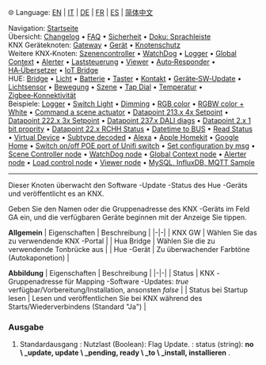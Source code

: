 🌐 Language: [EN](/node-red-contrib-knx-ultimate/wiki/HUE+Device+software+update) | [IT](/node-red-contrib-knx-ultimate/wiki/it-HUE+Device+software+update) | [DE](/node-red-contrib-knx-ultimate/wiki/de-HUE+Device+software+update) | [FR](/node-red-contrib-knx-ultimate/wiki/fr-HUE+Device+software+update) | [ES](/node-red-contrib-knx-ultimate/wiki/es-HUE+Device+software+update) | [简体中文](/node-red-contrib-knx-ultimate/wiki/zh-CN-HUE+Device+software+update)
<!-- NAV START -->
Navigation: [Startseite](https://supergiovane.github.io/node-red-contrib-knx-ultimate/wiki/de-Home)  
Übersicht: [Changelog](https://github.com/Supergiovane/node-red-contrib-knx-ultimate/blob/master/CHANGELOG.md) • [FAQ](https://supergiovane.github.io/node-red-contrib-knx-ultimate/wiki/de-FAQ-Troubleshoot) • [Sicherheit](https://supergiovane.github.io/node-red-contrib-knx-ultimate/wiki/de-SECURITY) • [Doku: Sprachleiste](https://supergiovane.github.io/node-red-contrib-knx-ultimate/wiki/de-Docs-Language-Bar)  
KNX Geräteknoten: [Gateway](https://supergiovane.github.io/node-red-contrib-knx-ultimate/wiki/de-Gateway-configuration) • [Gerät](https://supergiovane.github.io/node-red-contrib-knx-ultimate/wiki/de-Device) • [Knotenschutz](https://supergiovane.github.io/node-red-contrib-knx-ultimate/wiki/de-Protections)  
Weitere KNX‑Knoten: [Szenencontroller](https://supergiovane.github.io/node-red-contrib-knx-ultimate/wiki/de-SceneController-Configuration) • [WatchDog](https://supergiovane.github.io/node-red-contrib-knx-ultimate/wiki/de-WatchDog-Configuration) • [Logger](https://supergiovane.github.io/node-red-contrib-knx-ultimate/wiki/de-Logger-Configuration) • [Global Context](https://supergiovane.github.io/node-red-contrib-knx-ultimate/wiki/de-GlobalVariable) • [Alerter](https://supergiovane.github.io/node-red-contrib-knx-ultimate/wiki/de-Alerter-Configuration) • [Laststeuerung](https://supergiovane.github.io/node-red-contrib-knx-ultimate/wiki/de-LoadControl-Configuration) • [Viewer](https://supergiovane.github.io/node-red-contrib-knx-ultimate/wiki/de-knxUltimateViewer) • [Auto‑Responder](https://supergiovane.github.io/node-red-contrib-knx-ultimate/wiki/de-KNXAutoResponder) • [HA‑Übersetzer](https://supergiovane.github.io/node-red-contrib-knx-ultimate/wiki/de-HATranslator) • [IoT Bridge](https://supergiovane.github.io/node-red-contrib-knx-ultimate/wiki/de-IoT-Bridge-Configuration)  
HUE: [Bridge](https://supergiovane.github.io/node-red-contrib-knx-ultimate/wiki/de-HUE+Bridge+configuration) • [Licht](https://supergiovane.github.io/node-red-contrib-knx-ultimate/wiki/de-HUE+Light) • [Batterie](https://supergiovane.github.io/node-red-contrib-knx-ultimate/wiki/de-HUE+Battery) • [Taster](https://supergiovane.github.io/node-red-contrib-knx-ultimate/wiki/de-HUE+Button) • [Kontakt](https://supergiovane.github.io/node-red-contrib-knx-ultimate/wiki/de-HUE+Contact+sensor) • [Geräte‑SW‑Update](https://supergiovane.github.io/node-red-contrib-knx-ultimate/wiki/de-HUE+Device+software+update) • [Lichtsensor](https://supergiovane.github.io/node-red-contrib-knx-ultimate/wiki/de-HUE+Light+sensor) • [Bewegung](https://supergiovane.github.io/node-red-contrib-knx-ultimate/wiki/de-HUE+Motion) • [Szene](https://supergiovane.github.io/node-red-contrib-knx-ultimate/wiki/de-HUE+Scene) • [Tap Dial](https://supergiovane.github.io/node-red-contrib-knx-ultimate/wiki/de-HUE+Tapdial) • [Temperatur](https://supergiovane.github.io/node-red-contrib-knx-ultimate/wiki/de-HUE+Temperature+sensor) • [Zigbee‑Konnektivität](https://supergiovane.github.io/node-red-contrib-knx-ultimate/wiki/de-HUE+Zigbee+connectivity)  
Beispiele: [Logger](https://supergiovane.github.io/node-red-contrib-knx-ultimate/wiki/de-Logger-Sample) • [Switch Light](https://supergiovane.github.io/node-red-contrib-knx-ultimate/wiki/-Sample---Switch-light) • [Dimming](https://supergiovane.github.io/node-red-contrib-knx-ultimate/wiki/-Sample---Dimming) • [RGB color](https://supergiovane.github.io/node-red-contrib-knx-ultimate/wiki/-Sample---RGB-Color) • [RGBW color + White](https://supergiovane.github.io/node-red-contrib-knx-ultimate/wiki/-Sample---RGBW-Color-plus-White) • [Command a scene actuator](https://supergiovane.github.io/node-red-contrib-knx-ultimate/wiki/-Sample---Control-a-scene-actuator) • [Datapoint 213.x 4x Setpoint](https://supergiovane.github.io/node-red-contrib-knx-ultimate/wiki/-Sample---DPT213) • [Datapoint 222.x 3x Setpoint](https://supergiovane.github.io/node-red-contrib-knx-ultimate/wiki/-Sample---DPT222) • [Datapoint 237.x DALI diags](https://supergiovane.github.io/node-red-contrib-knx-ultimate/wiki/-Sample---DPT237) • [Datapoint 2.x 1 bit proprity](https://supergiovane.github.io/node-red-contrib-knx-ultimate/wiki/-Sample---DPT2) • [Datapoint 22.x RCHH Status](https://supergiovane.github.io/node-red-contrib-knx-ultimate/wiki/-Sample---DPT22) • [Datetime to BUS](https://supergiovane.github.io/node-red-contrib-knx-ultimate/wiki/-Sample---DateTime-to-BUS) • [Read Status](https://supergiovane.github.io/node-red-contrib-knx-ultimate/wiki/-Sample---Read-value-from-Device) • [Virtual Device](https://supergiovane.github.io/node-red-contrib-knx-ultimate/wiki/-Sample---Virtual-Device) • [Subtype decoded](https://supergiovane.github.io/node-red-contrib-knx-ultimate/wiki/-Sample---Subtype) • [Alexa](https://supergiovane.github.io/node-red-contrib-knx-ultimate/wiki/-Sample---Alexa) • [Apple Homekit](https://supergiovane.github.io/node-red-contrib-knx-ultimate/wiki/-Sample---Apple-Homekit) • [Google Home](https://supergiovane.github.io/node-red-contrib-knx-ultimate/wiki/-Sample---Google-Assistant) • [Switch on/off POE port of Unifi switch](https://supergiovane.github.io/node-red-contrib-knx-ultimate/wiki/-Sample---UnifiPOE) • [Set configuration by msg](https://supergiovane.github.io/node-red-contrib-knx-ultimate/wiki/-Sample-setConfig) • [Scene Controller node](https://supergiovane.github.io/node-red-contrib-knx-ultimate/wiki/Sample-Scene-Node) • [WatchDog node](https://supergiovane.github.io/node-red-contrib-knx-ultimate/wiki/-Sample---WatchDog) • [Global Context node](https://supergiovane.github.io/node-red-contrib-knx-ultimate/wiki/SampleGlobalContextNode) • [Alerter node](https://supergiovane.github.io/node-red-contrib-knx-ultimate/wiki/SampleAlerter) • [Load control node](https://supergiovane.github.io/node-red-contrib-knx-ultimate/wiki/SampleLoadControl) • [Viewer node](https://supergiovane.github.io/node-red-contrib-knx-ultimate/wiki/knxUltimateViewer) • [MySQL, InfluxDB, MQTT Sample](https://supergiovane.github.io/node-red-contrib-knx-ultimate/wiki/Sample-KNX2MQTT-KNX2MySQL-KNX2InfluxDB)
<!-- NAV END -->
---

<p> Dieser Knoten überwacht den Software -Update -Status des Hue -Geräts und veröffentlicht es an KNX.</p>

Geben Sie den Namen oder die Gruppenadresse des KNX -Geräts im Feld GA ein, und die verfügbaren Geräte beginnen mit der Anzeige
Sie tippen.

**Allgemein**
| Eigenschaften | Beschreibung |
|-|-|
| KNX GW | Wählen Sie das zu verwendende KNX -Portal |
| Hua Bridge | Wählen Sie die zu verwendende Tonbrücke aus |
| Hue -Gerät | Zu überwachender Farbtöne (Autokaponetion) |

**Abbildung**
| Eigenschaften | Beschreibung |
|-|-|
| Status | KNX -Gruppenadresse für Mapping -Software -Updates: _true_ verfügbar/Vorbereitung/Installation, ansonsten _false_ |
| Status bei Startup lesen | Lesen und veröffentlichen Sie bei KNX während des Starts/Wiederverbindens (Standard "Ja") |

### Ausgabe

1. Standardausgang
: Nutzlast (Boolean): Flag Update.
: status (string): **no \ _update, update \ _pending, ready \ _to \ _install, installieren** .